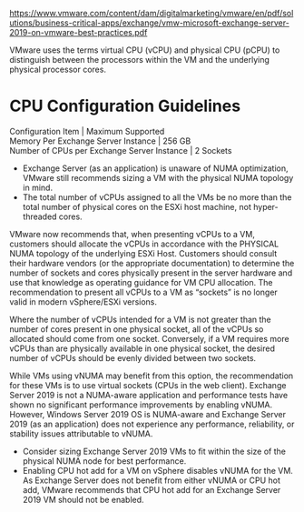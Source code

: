 https://www.vmware.com/content/dam/digitalmarketing/vmware/en/pdf/solutions/business-critical-apps/exchange/vmw-microsoft-exchange-server-2019-on-vmware-best-practices.pdf

VMware uses the terms virtual CPU (vCPU) and physical CPU (pCPU) to distinguish between the processors within the VM and the underlying physical processor cores.

# CPU Configuration Guidelines

Configuration Item | Maximum Supported      
Memory Per Exchange Server Instance | 256 GB      
Number of CPUs per Exchange Server Instance | 2 Sockets     

 * Exchange Server (as an application) is unaware of NUMA optimization, VMware still recommends sizing a VM with the physical NUMA topology in mind.
 * The total number of vCPUs assigned to all the VMs be no more than the total number of physical cores on the ESXi host machine, not hyper-threaded cores.

VMware now recommends that, when presenting vCPUs to a VM, customers should allocate the vCPUs in accordance with the PHYSICAL NUMA topology of the underlying ESXi Host. Customers should consult their hardware vendors (or the appropriate documentation) to determine the number of sockets and cores physically present in the server hardware and use that knowledge as operating guidance for VM CPU allocation. The recommendation to present all vCPUs to a VM as “sockets” is no longer valid in modern vSphere/ESXi versions.

Where the number of vCPUs intended for a VM is not greater than the number of cores present in one physical socket, all of the vCPUs so allocated should come from one socket. Conversely, if a VM requires more vCPUs than are physically available in one physical socket, the desired number of vCPUs should be evenly divided between two sockets.

While VMs using vNUMA may benefit from this option, the recommendation for these VMs is to use virtual sockets (CPUs in the web client). Exchange Server 2019 is not a NUMA-aware application and performance tests have shown no significant performance improvements by enabling vNUMA. However, Windows Server 2019 OS is NUMA-aware and Exchange Server 2019 (as an application) does not experience any performance, reliability, or stability issues attributable to vNUMA.

 * Consider sizing Exchange Server 2019 VMs to fit within the size of the physical NUMA node for best performance.
 * Enabling CPU hot add for a VM on vSphere disables vNUMA for the VM. As Exchange Server does not benefit from either vNUMA or CPU hot add, VMware recommends that CPU hot add for an Exchange Server 2019 VM should not be enabled.



